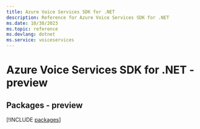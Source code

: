 ```yaml
---
title: Azure Voice Services SDK for .NET
description: Reference for Azure Voice Services SDK for .NET
ms.date: 10/30/2023
ms.topic: reference
ms.devlang: dotnet
ms.service: voiceservices
---
```

# Azure Voice Services SDK for .NET - preview
## Packages - preview
[!INCLUDE [packages](voice-services-index.md)]
